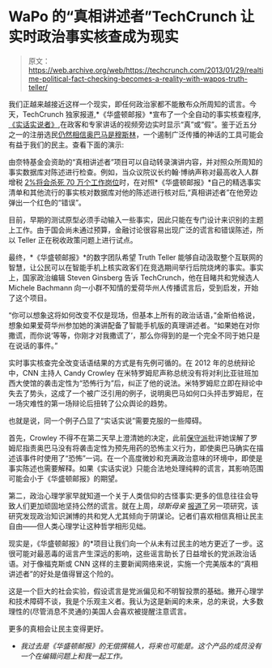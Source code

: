 # WaPo 的“真相讲述者”TechCrunch 让实时政治事实核查成为现实

> 原文：<https://web.archive.org/web/https://techcrunch.com/2013/01/29/realtime-political-fact-checking-becomes-a-reality-with-wapos-truth-teller/>

我们正越来越接近这样一个现实，即任何政治家都不能散布众所周知的谎言。今天，TechCrunch 独家报道,*《华盛顿邮报》*宣布了一个全自动的事实核查程序,[《实话实说者》](https://web.archive.org/web/20221225094735/http://truthteller.washingtonpost.com/),在政客和专家讲话的视频旁边实时显示“真”或“假”。鉴于近五分之一的注册选民[仍然相信奥巴马是穆斯林](https://web.archive.org/web/20221225094735/http://www.huffingtonpost.com/2012/07/26/obama-muslim_n_1706522.html)，一个遏制广泛传播的神话的工具可能会有益于我们的民主。查看下面的演示:

由奈特基金会资助的“真相讲述者”项目可以自动转录演讲内容，并对照众所周知的事实数据库对陈述进行检查。例如，当众议院议长约翰·博纳声称对最高收入人群增税 [2%将会杀死 70 万个工作岗位](https://web.archive.org/web/20221225094735/http://factcheck.org/2012/11/facts-falling-off-the-fiscal-cliff/)时，在对照*《华盛顿邮报》*自己的精选事实清单和其他流行的事实核对数据库对他的陈述进行核对后,“真相讲述者”在他旁边弹出一个红色的“错误”。

目前，早期的测试原型必须手动输入一些事实，因此只能在专门设计来识别的主题上工作。由于国会尚未通过预算，金融讨论很容易出现广泛的谎言和错误陈述，所以 Teller 正在税收政策问题上进行试点。

最终，*《华盛顿邮报》*的数字团队希望 Truth Teller 能够自动汲取整个互联网的智慧，让公民可以在智能手机上核实政客们在竞选期间举行后院烧烤的事实。事实上，国家政治编辑 Steven Ginsberg 告诉 TechCrunch，他在目睹共和党候选人 Michele Bachmann 向一小群不知情的爱荷华州人传播谎言后，受到启发，开始了这个项目。

“你可以想象这将如何改变不仅是现场，但基本上所有的政治话语，”金斯伯格说，想象如果爱荷华州参加她的演讲配备了智能手机版的真理讲述者。“如果她在对你撒谎，而你说‘等等，你刚才对我撒谎了’，那么你得到的是一个完全不同于她只是在说话的事件。”

实时事实核查完全改变话语结果的方式是有先例可循的。在 2012 年的总统辩论中，CNN 主持人 Candy Crowley 在米特罗姆尼声称总统没有将对利比亚驻班加西大使馆的袭击定性为“恐怖行为”后，纠正了他的说法。米特罗姆尼立即在辩论中失去了势头，这成了一个被广泛引用的例子，说明奥巴马如何口头抨击罗姆尼，在一场灾难性的第一场辩论后扭转了公众舆论的趋势。

也就是说，同一个例子凸显了“实话实说”需要克服的一些障碍。

首先，Crowley 不得不在第二天早上澄清她的决定，此前[保守派](https://web.archive.org/web/20221225094735/http://www.nypost.com/p/news/opinion/editorials/candy_not_dandy_CEdBO88LekxNU8bY41OWqN)批评她误解了罗姆尼指责奥巴马没有将袭击定性为预先用药的恐怖主义行为，即使奥巴马确实在描述该事件时使用了“恐怖”一词。在一个高度微妙和充满政治意味的环境中，即使是事实陈述也需要解释。如果《实话实说》只能合法地处理纯粹的谎言，其影响范围可能会小于《华盛顿邮报》的期望。

第二，政治心理学家早就知道一个关于人类信仰的古怪事实:更多的信息往往会导致人们更加顽固地坚持公然的谎言。就在上周，*琼斯母亲* [报道了](https://web.archive.org/web/20221225094735/http://www.motherjones.com/politics/2013/01/conspiracy-theory-partisan-bias)另一项研究，该研究发现政治知识渊博的共和党人尤其倾向于阴谋论。记者们喜欢相信真相让民主自由——但人类心理学让这种哲学相形见绌。

现实是，《华盛顿邮报》的*项目让我们向一个从未有过民主的地方更近了一步。这很可能对最恶毒的谣言产生深远的影响，这些谣言助长了日益增长的党派政治话语。对于像福克斯或 CNN 这样的主要新闻网络来说，实施一个完美版本的“真相讲述者”的好处是值得冒这个险的。

这是一个巨大的社会实验，假设谎言是党派偏见和不明智投票的基础。撇开心理学和技术障碍不谈，我是个乐观主义者。我认为这是新闻的未来，总的来说，大多数理性的(尽管消息不灵通的)美国人会喜欢被提醒注意谎言。

更多的真相会让民主变得更好。

* *我过去是《华盛顿邮报》的无偿撰稿人，将来也可能是。这个产品的成员没有一个在编辑问题上和我一起工作。*